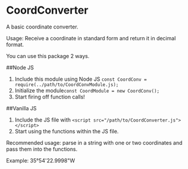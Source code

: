 CoordConverter
==============

A basic coordinate converter.

Usage: Receive a coordinate in standard form and return it in decimal format.

You can use this package 2 ways.

##Node JS

1) Include this module using Node JS `const CoordConv = require(../path/to/CoordConvModule.js);`
2) Initialize the module`const CoordModule = new CoordConv();`
3) Start firing off function calls!

##Vanilla JS

1) Include the JS file with `<script src="/path/to/CoordConverter.js"></script>`
2) Start using the functions within the JS file.


Recommended usage: parse in a string with one or two coordinates and pass them into the functions.  

Example: 35°54'22.9998"W


